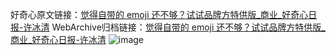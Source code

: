 好奇心原文链接：[觉得自带的 emoji 还不够？试试品牌方特供版_商业_好奇心日报-许冰清](https://www.qdaily.com/articles/8566.html)
WebArchive归档链接：[觉得自带的 emoji 还不够？试试品牌方特供版_商业_好奇心日报-许冰清](http://web.archive.org/web/20190623153130/https://www.qdaily.com/articles/8566.html)
![image](http://ww3.sinaimg.cn/large/007d5XDpgy1g3vdg1ey7kj30u02nfe5o)